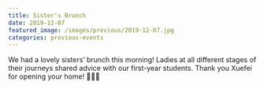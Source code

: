 ```yaml
---
title: Sister's Brunch    
date: 2019-12-07
featured_image: /images/previous/2019-12-07.jpg
categories: previous-events
---
```

We had a lovely sisters’ brunch this morning! Ladies at all different stages of their journeys shared advice with our first-year students. Thank you Xuefei for opening your home! 🥓🍳🥞